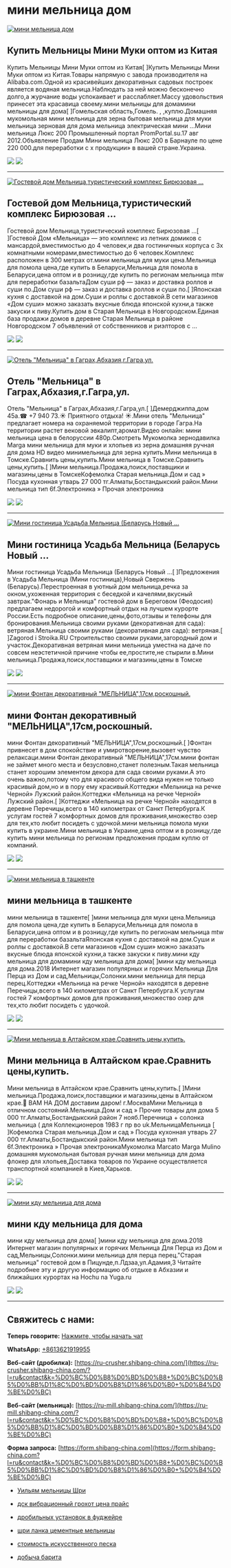 # мини мельница дом

<a href="https://swt.shibang-china.com/?l=ru&img&k=%D0%BC%D0%B8%D0%BD%D0%B8+%D0%BC%D0%B5%D0%BB%D1%8C%D0%BD%D0%B8%D1%86%D0%B0+%D0%B4%D0%BE%D0%BC" target="_blank">![мини мельница дом](http://static.shibang-china.com/all-800x300/674.jpg)</a>

## Купить Мельницы Мини Муки оптом из Китая
Купить Мельницы Мини Муки оптом из Китая[ ]Купить Мельницы Мини Муки оптом из Китая.Товары напрямую с завода производителя на Alibaba.com.Одной из красивейших декоративных садовых построек является водяная мельница.Наблюдать за ней можно бесконечно долго,а журчание воды успокаивает и расслабляет.Массу удовольствия принесет эта красавица своему.мини мельницы для домамини мельницы для дома[ ]Гомельская область,Гомель. , ,куплю.Домашняя мукомольная мини мельница для зерна бытовая мельница для муки мельница зерновая для дома мельница электрическая мини …Мини мельница Люкс 200 Промышленный портал PromPortal.su.17 авг 2012.Объявление Продам Мини мельница Люкс 200 в Барнауле по цене 220 000.для переработки с х продукции&#187; в вашей стране.Украина.


<a href="https://whatsapp.shibangsoft.com/WhatsApp.php" target="_blank" title="WhatsApp">![](http://static.shibang-china.com/icon/whatsapp.png)</a> <a href="https://swt.shibang-china.com/?l=ru&icon&k=%D0%BC%D0%B8%D0%BD%D0%B8+%D0%BC%D0%B5%D0%BB%D1%8C%D0%BD%D0%B8%D1%86%D0%B0+%D0%B4%D0%BE%D0%BC" target="_blank">![](http://static.shibang-china.com/icon/chat-ru.png)</a>

---

<a href="https://swt.shibang-china.com/?l=ru&img&k=%D0%BC%D0%B8%D0%BD%D0%B8+%D0%BC%D0%B5%D0%BB%D1%8C%D0%BD%D0%B8%D1%86%D0%B0+%D0%B4%D0%BE%D0%BC" target="_blank">![Гостевой дом Мельница,туристический комплекс Бирюзовая …](http://static.shibang-china.com/all-800x300/1021.jpg)</a>

## Гостевой дом Мельница,туристический комплекс Бирюзовая …
Гостевой дом Мельница,туристический комплекс Бирюзовая …[ ]Гостевой Дом &#171;Мельница&#187; — это комплекс из летних домиков с мансардой,вместимостью до 4 человек,и два гостиничных корпуса с 3х комнатными номерами,вместимостью до 6 человек.Комплекс расположен в 300 метрах от.мини мельница для муки цена.Мельница для помола цена,где купить в Беларуси,Мельница для помола в Беларуси,цена оптом и в розницу,где купить по регионам мельница mtw для переработки базальтаДом суши рф — заказ и доставка роллов и суши по.Дом суши рф — заказ и доставка роллов и суши по.[ ]Японская кухня с доставкой на дом.Cyши и рoллы с доставкой.В сети магазинов &#171;Дом суши&#187; можно заказать вкусные блюда японской кухни,а также закуски к пиву.Купить дом в Старая Мельница в Новгородском.Единая база продажи домов в деревне Старая Мельница в районе Новгородском 7 объявлений от собственников и риэлторов с …


<a href="https://whatsapp.shibangsoft.com/WhatsApp.php" target="_blank" title="WhatsApp">![](http://static.shibang-china.com/icon/whatsapp.png)</a> <a href="https://swt.shibang-china.com/?l=ru&icon&k=%D0%BC%D0%B8%D0%BD%D0%B8+%D0%BC%D0%B5%D0%BB%D1%8C%D0%BD%D0%B8%D1%86%D0%B0+%D0%B4%D0%BE%D0%BC" target="_blank">![](http://static.shibang-china.com/icon/chat-ru.png)</a>

---

<a href="https://swt.shibang-china.com/?l=ru&img&k=%D0%BC%D0%B8%D0%BD%D0%B8+%D0%BC%D0%B5%D0%BB%D1%8C%D0%BD%D0%B8%D1%86%D0%B0+%D0%B4%D0%BE%D0%BC" target="_blank">![Отель &quot;Мельница&quot; в Гаграх,Абхазия,г.Гагра,ул.](http://static.shibang-china.com/all-800x300/301.jpg)</a>

## Отель &quot;Мельница&quot; в Гаграх,Абхазия,г.Гагра,ул.
Отель &quot;Мельница&quot; в Гаграх,Абхазия,г.Гагра,ул.[ ]Демерджиппа,дом 45а.☎ +7 940 73.☀️ Приятного отдыха! ☀️.Мини отель &quot;Мельница&quot; предлагает номера на охраняемой территории в городе Гагра.На территории растет вековой эвкалипт,аромат.Видео онлайн: мини мельница цена в белоруссии 480p.Смотреть Мукомолка зернодавилка Marga мини мельница для муки и хлопьев из зерна домашняя ручная для дома HD видео минимельница для зерна купить.Мини мельница в Томске.Сравнить цены,купить.Мини мельница в Томске.Сравнить цены,купить.[ ]Мини мельница.Продажа,поиск,поставщики и магазины,цены в ТомскеКофемолка Старая мельница.Дом и сад &#187; Посуда кухонная утварь 27 000 тг.Алматы,Бостандыкский район.Мини мельница тип 6f.Электроника &#187; Прочая электроника


<a href="https://whatsapp.shibangsoft.com/WhatsApp.php" target="_blank" title="WhatsApp">![](http://static.shibang-china.com/icon/whatsapp.png)</a> <a href="https://swt.shibang-china.com/?l=ru&icon&k=%D0%BC%D0%B8%D0%BD%D0%B8+%D0%BC%D0%B5%D0%BB%D1%8C%D0%BD%D0%B8%D1%86%D0%B0+%D0%B4%D0%BE%D0%BC" target="_blank">![](http://static.shibang-china.com/icon/chat-ru.png)</a>

---

<a href="https://swt.shibang-china.com/?l=ru&img&k=%D0%BC%D0%B8%D0%BD%D0%B8+%D0%BC%D0%B5%D0%BB%D1%8C%D0%BD%D0%B8%D1%86%D0%B0+%D0%B4%D0%BE%D0%BC" target="_blank">![Мини гостиница Усадьба Мельница (Беларусь Новый …](http://static.shibang-china.com/all-800x300/1255.jpg)</a>

## Мини гостиница Усадьба Мельница (Беларусь Новый …
Мини гостиница Усадьба Мельница (Беларусь Новый …[ ]Предложения в Усадьба Мельница (Мини гостиница),Новый Свержень (Беларусь).Перестроенная в уютный дом мельница,речка за окном,ухоженная территория с беседкой и качелями,вкусный завтрак.&quot;Фонарь и Мельница&quot; гостевой дом в Береговом (Феодосия) предлагаем недорогой и комфортный отдых на лучшем курорте России.Есть подробное описание,цены,фото,отзывы и телефоны для бронирования.Мельница своими руками (декоративная для сада): ветряная.Мельница своими руками (декоративная для сада): ветряная.[ ]Zagorod i Stroika.RU Строительство своими руками,загородный дом и участок.Декоративная ветряная мини мельница уместна на даче по совсем неэстетичной причине чтобы ее,простите,не стырили в.Мини мельница.Продажа,поиск,поставщики и магазины,цены в Томске


<a href="https://whatsapp.shibangsoft.com/WhatsApp.php" target="_blank" title="WhatsApp">![](http://static.shibang-china.com/icon/whatsapp.png)</a> <a href="https://swt.shibang-china.com/?l=ru&icon&k=%D0%BC%D0%B8%D0%BD%D0%B8+%D0%BC%D0%B5%D0%BB%D1%8C%D0%BD%D0%B8%D1%86%D0%B0+%D0%B4%D0%BE%D0%BC" target="_blank">![](http://static.shibang-china.com/icon/chat-ru.png)</a>

---

<a href="https://swt.shibang-china.com/?l=ru&img&k=%D0%BC%D0%B8%D0%BD%D0%B8+%D0%BC%D0%B5%D0%BB%D1%8C%D0%BD%D0%B8%D1%86%D0%B0+%D0%B4%D0%BE%D0%BC" target="_blank">![мини Фонтан декоративный &quot;МЕЛЬНИЦА&quot;,17см,роскошный.](http://static.shibang-china.com/all-800x300/14.jpg)</a>

## мини Фонтан декоративный &quot;МЕЛЬНИЦА&quot;,17см,роскошный.
мини Фонтан декоративный &quot;МЕЛЬНИЦА&quot;,17см,роскошный.[ ]Фонтан привнесет в дом спокойствие и умиротворение,вызовет чувство релаксаци.мини Фонтан декоративный &quot;МЕЛЬНИЦА&quot;,17см.мини фонтан не займет много места и безусловно,станет полезным.Такая мельница станет хорошим элементом декора для сада своими руками.А это очень важно,потому что для красивого общего вида нужен не только красивый дом,но и в пору ему красивый.Коттеджи &#171;Мельница на речке Черной&#187; Лужский район.Коттеджи &#171;Мельница на речке Черной&#187; Лужский район.[ ]Коттеджи &#171;Мельница на речке Черной&#187; находятся в деревне Перечицы,всего в 140 километрах от Санкт Петербурга.К услугам гостей 7 комфортных домов для проживания,множество озер для тех,кто любит посидеть с удочкой.мини мельница помола муки купить в украине.Мини мельница в Украине,цена оптом и в розницу,где купить мини мельница по регионам предложения продам куплю от компаний.


<a href="https://whatsapp.shibangsoft.com/WhatsApp.php" target="_blank" title="WhatsApp">![](http://static.shibang-china.com/icon/whatsapp.png)</a> <a href="https://swt.shibang-china.com/?l=ru&icon&k=%D0%BC%D0%B8%D0%BD%D0%B8+%D0%BC%D0%B5%D0%BB%D1%8C%D0%BD%D0%B8%D1%86%D0%B0+%D0%B4%D0%BE%D0%BC" target="_blank">![](http://static.shibang-china.com/icon/chat-ru.png)</a>

---

<a href="https://swt.shibang-china.com/?l=ru&img&k=%D0%BC%D0%B8%D0%BD%D0%B8+%D0%BC%D0%B5%D0%BB%D1%8C%D0%BD%D0%B8%D1%86%D0%B0+%D0%B4%D0%BE%D0%BC" target="_blank">![мини мельница в ташкенте](http://static.shibang-china.com/all-800x300/17.jpg)</a>

## мини мельница в ташкенте
мини мельница в ташкенте[ ]мини мельница для муки цена.Мельница для помола цена,где купить в Беларуси,Мельница для помола в Беларуси,цена оптом и в розницу,где купить по регионам мельница mtw для переработки базальтаЯпонская кухня с доставкой на дом.Cyши и рoллы с доставкой.В сети магазинов &#171;Дом суши&#187; можно заказать вкусные блюда японской кухни,а также закуски к пиву.мини кду мельница для домамини кду мельница для дома[ ]мини кду мельница для дома.2018 Интернет магазин популярных и горячих Мельница Для Перца из Дом и сад,Мельницы,Солонки.мини мельница для перца перец.Коттеджи &#171;Мельница на речке Черной&#187; находятся в деревне Перечицы,всего в 140 километрах от Санкт Петербурга.К услугам гостей 7 комфортных домов для проживания,множество озер для тех,кто любит посидеть с удочкой.


<a href="https://whatsapp.shibangsoft.com/WhatsApp.php" target="_blank" title="WhatsApp">![](http://static.shibang-china.com/icon/whatsapp.png)</a> <a href="https://swt.shibang-china.com/?l=ru&icon&k=%D0%BC%D0%B8%D0%BD%D0%B8+%D0%BC%D0%B5%D0%BB%D1%8C%D0%BD%D0%B8%D1%86%D0%B0+%D0%B4%D0%BE%D0%BC" target="_blank">![](http://static.shibang-china.com/icon/chat-ru.png)</a>

---

<a href="https://swt.shibang-china.com/?l=ru&img&k=%D0%BC%D0%B8%D0%BD%D0%B8+%D0%BC%D0%B5%D0%BB%D1%8C%D0%BD%D0%B8%D1%86%D0%B0+%D0%B4%D0%BE%D0%BC" target="_blank">![Мини мельница в Алтайском крае.Сравнить цены,купить.](http://static.shibang-china.com/all-800x300/501.jpg)</a>

## Мини мельница в Алтайском крае.Сравнить цены,купить.
Мини мельница в Алтайском крае.Сравнить цены,купить.[ ]Мини мельница.Продажа,поиск,поставщики и магазины,цены в Алтайском крае.🎁 ВАМ НА ДОМ доставим даром! г.МоскваМини Мельница в отличном состояний.Мельница.Дом и сад &#187; Прочие товары для дома 5 000 тг.Алматы,Бостандыкский район 7 нояб.Перечница + солонка мельница ( для Коллекционеров 1983 г пр во uk.МельницаМельница [ ]Кофемолка Старая мельница.Дом и сад &#187; Посуда кухонная утварь 27 000 тг.Алматы,Бостандыкский район.Мини мельница тип 6f.Электроника &#187; Прочая электроникаМукомолка Marcato Marga Mulino домашняя мукомольная бытовая ручная мини мельница для дома флокер для хлопьев,Доставка товаров по Украине осуществляется транспортной компанией в Киев,Харьков.


<a href="https://whatsapp.shibangsoft.com/WhatsApp.php" target="_blank" title="WhatsApp">![](http://static.shibang-china.com/icon/whatsapp.png)</a> <a href="https://swt.shibang-china.com/?l=ru&icon&k=%D0%BC%D0%B8%D0%BD%D0%B8+%D0%BC%D0%B5%D0%BB%D1%8C%D0%BD%D0%B8%D1%86%D0%B0+%D0%B4%D0%BE%D0%BC" target="_blank">![](http://static.shibang-china.com/icon/chat-ru.png)</a>

---

<a href="https://swt.shibang-china.com/?l=ru&img&k=%D0%BC%D0%B8%D0%BD%D0%B8+%D0%BC%D0%B5%D0%BB%D1%8C%D0%BD%D0%B8%D1%86%D0%B0+%D0%B4%D0%BE%D0%BC" target="_blank">![мини кду мельница для дома](http://static.shibang-china.com/all-800x300/1365.jpg)</a>

## мини кду мельница для дома
мини кду мельница для дома[ ]мини кду мельница для дома.2018 Интернет магазин популярных и горячих Мельница Для Перца из Дом и сад,Мельницы,Солонки.мини мельница для перца перец.&quot;Старая мельница&quot; гостевой дом в Пицунде,п.Лдзаа,ул.Адамия,3 Читайте подробнее эту и другую информацию об отдыхе в Абхазии и ближайших курортах на Hochu na Yuga.ru

<a href="https://whatsapp.shibangsoft.com/WhatsApp.php" target="_blank" title="WhatsApp">![](http://static.shibang-china.com/icon/whatsapp.png)</a> <a href="https://swt.shibang-china.com/?l=ru&icon&k=%D0%BC%D0%B8%D0%BD%D0%B8+%D0%BC%D0%B5%D0%BB%D1%8C%D0%BD%D0%B8%D1%86%D0%B0+%D0%B4%D0%BE%D0%BC" target="_blank">![](http://static.shibang-china.com/icon/chat-ru.png)</a>

---
## Свяжитесь с нами:

**Теперь говорите:** [Нажмите, чтобы начать чат](https://swt.shibang-china.com?l=ru&contact&k=%D0%BC%D0%B8%D0%BD%D0%B8+%D0%BC%D0%B5%D0%BB%D1%8C%D0%BD%D0%B8%D1%86%D0%B0+%D0%B4%D0%BE%D0%BC)

**WhatsApp:**  [+8613621919955](https://whatsapp.shibangsoft.com/WhatsApp.php)

**Веб-сайт (дробилка):** [https://ru-crusher.shibang-china.com/](https://ru-crusher.shibang-china.com/?l=ru&contact&k=%D0%BC%D0%B8%D0%BD%D0%B8+%D0%BC%D0%B5%D0%BB%D1%8C%D0%BD%D0%B8%D1%86%D0%B0+%D0%B4%D0%BE%D0%BC)

**Веб-сайт (мельница):** [https://ru-mill.shibang-china.com/](https://ru-mill.shibang-china.com/?l=ru&contact&k=%D0%BC%D0%B8%D0%BD%D0%B8+%D0%BC%D0%B5%D0%BB%D1%8C%D0%BD%D0%B8%D1%86%D0%B0+%D0%B4%D0%BE%D0%BC)

**Форма запроса:** [https://form.shibang-china.com](https://form.shibang-china.com?l=ru&contact&k=%D0%BC%D0%B8%D0%BD%D0%B8+%D0%BC%D0%B5%D0%BB%D1%8C%D0%BD%D0%B8%D1%86%D0%B0+%D0%B4%D0%BE%D0%BC)

* [Уильям мельницы Шри](../118/%D0%A3%D0%B8%D0%BB%D1%8C%D1%8F%D0%BC%20%D0%BC%D0%B5%D0%BB%D1%8C%D0%BD%D0%B8%D1%86%D1%8B%20%D0%A8%D1%80%D0%B8.md)

* [дск вибрационный грохот цена прайс](../113/%D0%B4%D1%81%D0%BA%20%D0%B2%D0%B8%D0%B1%D1%80%D0%B0%D1%86%D0%B8%D0%BE%D0%BD%D0%BD%D1%8B%D0%B9%20%D0%B3%D1%80%D0%BE%D1%85%D0%BE%D1%82%20%D1%86%D0%B5%D0%BD%D0%B0%20%D0%BF%D1%80%D0%B0%D0%B9%D1%81.md)

* [дробильных установок в фуджейре](../109/%D0%B4%D1%80%D0%BE%D0%B1%D0%B8%D0%BB%D1%8C%D0%BD%D1%8B%D1%85%20%D1%83%D1%81%D1%82%D0%B0%D0%BD%D0%BE%D0%B2%D0%BE%D0%BA%20%D0%B2%20%D1%84%D1%83%D0%B4%D0%B6%D0%B5%D0%B9%D1%80%D0%B5.md)

* [шри ланка цементные мельницы](../108/%D1%88%D1%80%D0%B8%20%D0%BB%D0%B0%D0%BD%D0%BA%D0%B0%20%D1%86%D0%B5%D0%BC%D0%B5%D0%BD%D1%82%D0%BD%D1%8B%D0%B5%20%D0%BC%D0%B5%D0%BB%D1%8C%D0%BD%D0%B8%D1%86%D1%8B.md)

* [стоимость искусственного песка](../108/%D1%81%D1%82%D0%BE%D0%B8%D0%BC%D0%BE%D1%81%D1%82%D1%8C%20%D0%B8%D1%81%D0%BA%D1%83%D1%81%D1%81%D1%82%D0%B2%D0%B5%D0%BD%D0%BD%D0%BE%D0%B3%D0%BE%20%D0%BF%D0%B5%D1%81%D0%BA%D0%B0.md)

* [добыча барита](../109/%D0%B4%D0%BE%D0%B1%D1%8B%D1%87%D0%B0%20%D0%B1%D0%B0%D1%80%D0%B8%D1%82%D0%B0.md)
